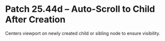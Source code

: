 # Patch 25.44d – Auto-Scroll to Child After Creation

Centers viewport on newly created child or sibling node to ensure visibility.
